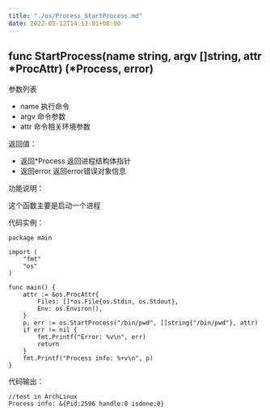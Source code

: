 ```yaml
---
title: "./os/Process_StartProcess.md"
date: 2022-05-12T14:13:01+08:00
---
```

## func StartProcess(name string, argv []string, attr *ProcAttr) (*Process, error)

参数列表

- name 执行命令
- argv 命令参数
- attr 命令相关环境参数

返回值：

- 返回*Process 返回进程结构体指针
- 返回error 返回error错误对象信息

功能说明：

这个函数主要是启动一个进程

代码实例：

    package main

    import (
        "fmt"
        "os"
    )

    func main() {
        attr := &os.ProcAttr{
            Files: []*os.File{os.Stdin, os.Stdout},
            Env: os.Environ(),
        }
        p, err := os.StartProcess("/bin/pwd", []string{"/bin/pwd"}, attr)
        if err != nil {
            fmt.Printf("Error: %v\n", err)
            return
        }
        fmt.Printf("Process info: %+v\n", p)
    }

代码输出：

    //test in ArchLinux
    Process info: &{Pid:2596 handle:0 isdone:0}
